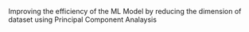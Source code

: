 Improving the efficiency of the ML Model by reducing the dimension of dataset using Principal Component Analaysis
